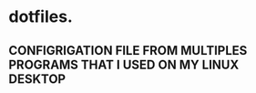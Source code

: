 # dotfiles.
CONFIGRIGATION FILE FROM MULTIPLES PROGRAMS THAT I USED ON MY LINUX DESKTOP 
---------------------------------------------------------------------------
